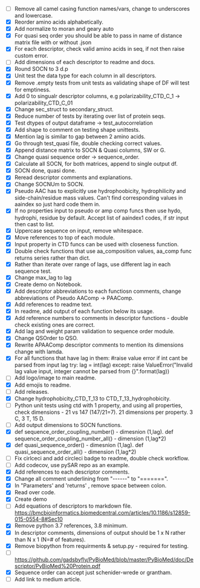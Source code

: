 - [ ] Remove all camel casing function names/vars, change to underscores and lowercase.
- [X] Reorder amino acids alphabetically.
- [X] Add normalize to moran and geary auto
- [X] For quasi seq order you should be able to pass in name of distance matrix file with or without .json
- [X] For each descriptor, check valid amino acids in seq, if not then raise custom error.
- [ ] Add dimensions of each descriptor to readme and docs.
- [X] Round SOCN to 3 d.p
- [X] Unit test the data type for each column in all descriptors.
- [X] Remove .empty tests from unit tests as validating shape of DF will test for emptiness.
- [X] Add 0 to singualr descriptor columns, e.g polarizability_CTD_C_1 -> polarizability_CTD_C_01 
- [X] Change sec_struct to secondary_struct.
- [X] Reduce number of tests by iterating over list of protein seqs.
- [X] Test dtypes of output dataframe -> test_autocorrelation 
- [X] Add shape to comment on testing shape unittests.
- [X] Mention lag is similar to gap between 2 amino acids.
- [X] Go through test_quasi file, double checking correct values.
- [X] Append distance matrix to SOCN & Quasi columns, SW or G.
- [X] Change quasi sequence order -> sequence_order.
- [X] Calculate all SOCN, for both matrices, append to single output df.
- [X] SOCN done, quasi done.
- [X] Reread descriptor comments and explanations.
- [X] Change SOCNUm to SOCN.
- [X] Pseudo AAC has to explicitly use hydrophoobicity, hydrophilicity and side-chain/residue mass values. Can't find corresponding values in aaindex so just hard code them in.
- [X] If no properties input to pseudo or amp comp funcs then use hydo, hydrophi, residue by default. Accept list of aaindex1 codes, if str input then cast to list.
- [X] Uppercase sequence on input, remove whitespace. 
- [X] Move references to top of each module.
- [X] Input property in CTD funcs can be used with closeness function.
- [X] Double check functions that use aa_composition values, aa_comp func returns series rather than dict.
- [X] Rather than iterate over range of lags, use different lag in each sequence test.
- [X] Change max_lag to lag 
- [X] Create demo on Notebook.
- [X] Add descriptor abbreviations to each functiosn comments, change abbreviations of Pseudo AAComp -> PAAComp.
- [X] Add references to readme text.
- [X] In readme, add output of each function below its usage.
- [X] Add reference numbers to comments in descriptor functions - double check existing ones are correct.
- [X] Add lag and weight param validation to sequence order module.
- [X] Change QSOrder to QSO.
- [X] Rewrite APAAComp descriptor comments to mention its dimensions change with lamda. 
- [X] For all functions that have lag in them:
        #raise value error if int cant be parsed from input lag
        try:
            lag = int(lag)
        except:
            raise ValueError("Invalid lag value input, integer cannot be parsed from {}".format(lag))
- [ ] Add logo/image to main readme.
- [X] Add emojis to readme.
- [ ] Add releases.
- [X] Change hydrophobicity_CTD_T_13 to CTD_T_13_hydrophobicity.
- [ ] Python unit tests using ctd with 1 property, and using all properties, check dimensions - 21 vs 147 (147/21=7). 21 dimensions per property. 3 C, 3 T, 15 D.
- [ ] Add output dimensions to SOCN functions.
- [X] def sequence_order_coupling_number() - dimesnion (1,lag). def sequence_order_coupling_number_all() - dimension (1,lag*2)
- [X] def quasi_sequence_order() - dimesnion (1,lag). def quasi_sequence_order_all() - dimension (1,lag*2)
- [ ] Fix cirlceci and add circleci badge to readme, double check workflow.
- [ ] Add codecov, use pySAR repo as an example.
- [X] Add references to each descriptor comments.
- [X] Change all comment underlining from "------" to "=======".
- [X] In "Parameters' and 'returns' , remove space between colon.
- [X] Read over code.
- [X] Create demo
- [ ] Add equations of descriptors to markdown file. https://bmcbioinformatics.biomedcentral.com/articles/10.1186/s12859-015-0554-8#Sec10
- [X] Remove python 3.7 references, 3.8 minimum.
- [X] In descriptor comments, dimensions of output should be 1 x N rather than N x 1 (N=# of features).
- [X] Remove biopython from requirments & setup.py - required for testing.
- [ ] https://github.com/gadsbyfly/PyBioMed/blob/master/PyBioMed/doc/Descriptor/PyBioMed%20Protein.pdf
- [X] Sequence order can accept just schenider-wrede or grantham.
- [ ] Add link to medium article.
